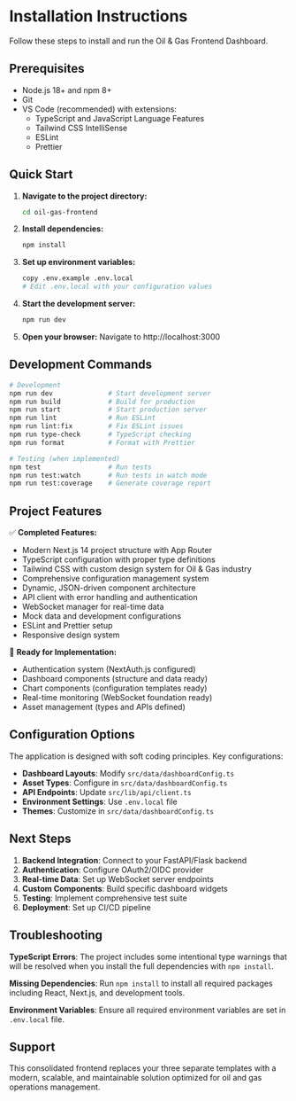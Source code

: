 # Installation Instructions

Follow these steps to install and run the Oil & Gas Frontend Dashboard.

## Prerequisites

- Node.js 18+ and npm 8+
- Git
- VS Code (recommended) with extensions:
  - TypeScript and JavaScript Language Features
  - Tailwind CSS IntelliSense
  - ESLint
  - Prettier

## Quick Start

1. **Navigate to the project directory:**
   ```bash
   cd oil-gas-frontend
   ```

2. **Install dependencies:**
   ```bash
   npm install
   ```

3. **Set up environment variables:**
   ```bash
   copy .env.example .env.local
   # Edit .env.local with your configuration values
   ```

4. **Start the development server:**
   ```bash
   npm run dev
   ```

5. **Open your browser:**
   Navigate to http://localhost:3000

## Development Commands

```bash
# Development
npm run dev              # Start development server
npm run build            # Build for production
npm run start            # Start production server
npm run lint             # Run ESLint
npm run lint:fix         # Fix ESLint issues
npm run type-check       # TypeScript checking
npm run format           # Format with Prettier

# Testing (when implemented)
npm test                 # Run tests
npm run test:watch       # Run tests in watch mode
npm run test:coverage    # Generate coverage report
```

## Project Features

✅ **Completed Features:**
- Modern Next.js 14 project structure with App Router
- TypeScript configuration with proper type definitions
- Tailwind CSS with custom design system for Oil & Gas industry
- Comprehensive configuration management system
- Dynamic, JSON-driven component architecture
- API client with error handling and authentication
- WebSocket manager for real-time data
- Mock data and development configurations
- ESLint and Prettier setup
- Responsive design system

🚧 **Ready for Implementation:**
- Authentication system (NextAuth.js configured)
- Dashboard components (structure and data ready)
- Chart components (configuration templates ready)
- Real-time monitoring (WebSocket foundation ready)
- Asset management (types and APIs defined)

## Configuration Options

The application is designed with soft coding principles. Key configurations:

- **Dashboard Layouts**: Modify `src/data/dashboardConfig.ts`
- **Asset Types**: Configure in `src/data/dashboardConfig.ts`
- **API Endpoints**: Update `src/lib/api/client.ts`
- **Environment Settings**: Use `.env.local` file
- **Themes**: Customize in `src/data/dashboardConfig.ts`

## Next Steps

1. **Backend Integration**: Connect to your FastAPI/Flask backend
2. **Authentication**: Configure OAuth2/OIDC provider
3. **Real-time Data**: Set up WebSocket server endpoints
4. **Custom Components**: Build specific dashboard widgets
5. **Testing**: Implement comprehensive test suite
6. **Deployment**: Set up CI/CD pipeline

## Troubleshooting

**TypeScript Errors**: The project includes some intentional type warnings that will be resolved when you install the full dependencies with `npm install`.

**Missing Dependencies**: Run `npm install` to install all required packages including React, Next.js, and development tools.

**Environment Variables**: Ensure all required environment variables are set in `.env.local` file.

## Support

This consolidated frontend replaces your three separate templates with a modern, scalable, and maintainable solution optimized for oil and gas operations management.